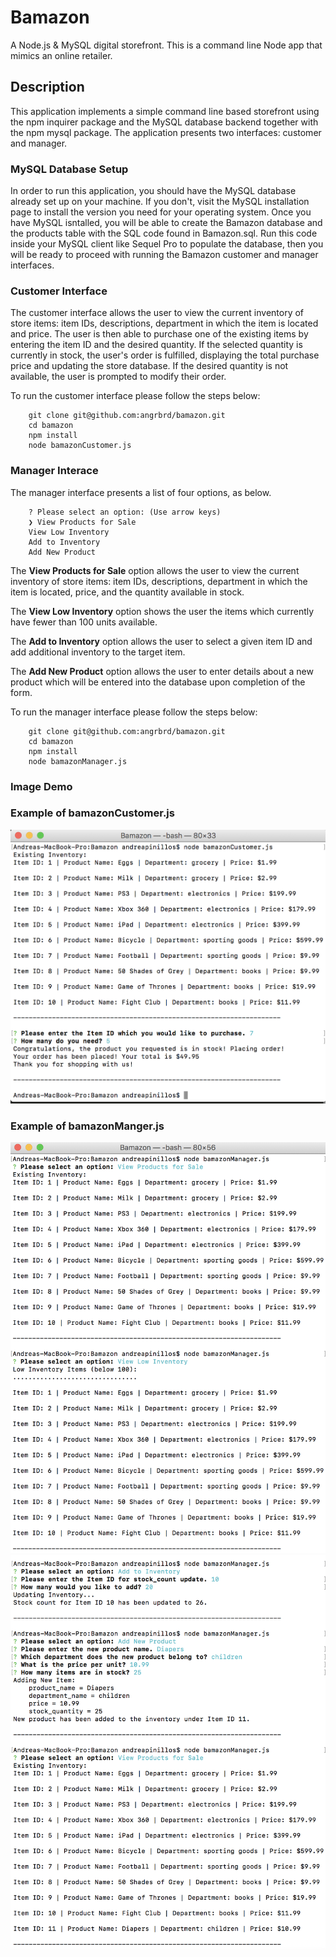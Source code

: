 # Bamazon
A Node.js &amp; MySQL digital storefront. This is a command line Node app that mimics an online retailer.

## Description

This application implements a simple command line based storefront using the npm inquirer package and the MySQL database backend together with the npm mysql package. The application presents two interfaces: customer and manager.

### MySQL Database Setup

In order to run this application, you should have the MySQL database already set up on your machine. If you don't, visit the MySQL installation page to install the version you need for your operating system. Once you have MySQL isntalled, you will be able to create the Bamazon database and the products table with the SQL code found in Bamazon.sql. Run this code inside your MySQL client like Sequel Pro to populate the database, then you will be ready to proceed with running the Bamazon customer and manager interfaces.

### Customer Interface

The customer interface allows the user to view the current inventory of store items: item IDs, descriptions, department in which the item is located and price. The user is then able to purchase one of the existing items by entering the item ID and the desired quantity. If the selected quantity is currently in stock, the user's order is fulfilled, displaying the total purchase price and updating the store database. If the desired quantity is not available, the user is prompted to modify their order.

To run the customer interface please follow the steps below:

		git clone git@github.com:angrbrd/bamazon.git
		cd bamazon
		npm install
		node bamazonCustomer.js

### Manager Interace

The manager interface presents a list of four options, as below.

		? Please select an option: (Use arrow keys)
		❯ View Products for Sale 
  		View Low Inventory 
  		Add to Inventory 
 		Add New Product

The **View Products for Sale** option allows the user to view the current inventory of store items: item IDs, descriptions, department in which the item is located, price, and the quantity available in stock.

The **View Low Inventory** option shows the user the items which currently have fewer than 100 units available.

The **Add to Inventory** option allows the user to select a given item ID and add additional inventory to the target item.

The **Add New Product** option allows the user to enter details about a new product which will be entered into the database upon completion of the form.

To run the manager interface please follow the steps below:

		git clone git@github.com:angrbrd/bamazon.git
		cd bamazon
		npm install
		node bamazonManager.js

### Image Demo
### Example of bamazonCustomer.js
![alt text](images/Customer_example.png)
### Example of bamazonManger.js
![alt text](images/manager_option_1_and_2.png)
![alt text](images/manager_option_3_and_4.png)